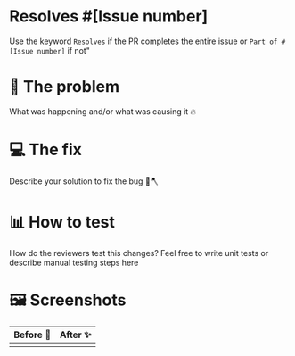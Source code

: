# Resolves #[Issue number]

Use the keyword `Resolves` if the PR completes the entire issue or `Part of #[Issue number]` if not"

# 🐞 The problem

What was happening and/or what was causing it 🔥

# 💻 The fix

Describe your solution to fix the bug 🐛🪓

# 📊 How to test

How do the reviewers test this changes? Feel free to write unit tests or describe manual testing steps here

# 🖼 Screenshots

| Before 🐛 | After ✨ |
| --------- | -------- |
|           |          |
